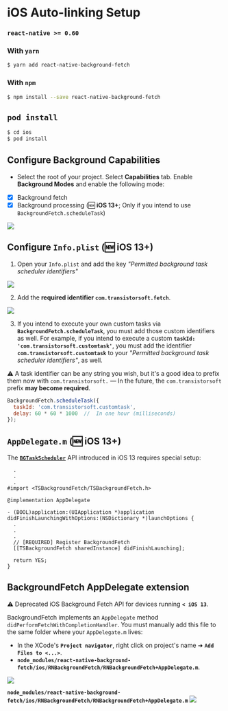# iOS Auto-linking Setup
### `react-native >= 0.60`

### With `yarn`

```bash
$ yarn add react-native-background-fetch
```

### With `npm`
```bash
$ npm install --save react-native-background-fetch
```

## `pod install`

```bash
$ cd ios
$ pod install
```

## Configure Background Capabilities

- Select the root of your project.  Select **Capabilities** tab.  Enable **Background Modes** and enable the following mode:

- [x] Background fetch
- [x] Background processing (:new: __iOS 13+__; Only if you intend to use `BackgroundFetch.scheduleTask`)

![](https://dl.dropboxusercontent.com/s/9vik5kxoklk63ob/ios-setup-background-modes.png?dl=1)


## Configure `Info.plist` (:new: __iOS 13+__)
1.  Open your `Info.plist` and add the key *"Permitted background task scheduler identifiers"*

![](https://dl.dropboxusercontent.com/s/t5xfgah2gghqtws/ios-setup-permitted-identifiers.png?dl=1)

2.  Add the **required identifier `com.transistorsoft.fetch`**.

![](https://dl.dropboxusercontent.com/s/kwdio2rr256d852/ios-setup-permitted-identifiers-add.png?dl=1)

3.  If you intend to execute your own custom tasks via **`BackgroundFetch.scheduleTask`**, you must add those custom identifiers as well.  For example, if you intend to execute a custom **`taskId: 'com.transistorsoft.customtask'`**, you must add the identifier **`com.transistorsoft.customtask`** to your *"Permitted background task scheduler identifiers"*, as well.

:warning: A task identifier can be any string you wish, but it's a good idea to prefix them now with `com.transistorsoft.` &mdash;  In the future, the `com.transistorsoft` prefix **may become required**.

```javascript
BackgroundFetch.scheduleTask({
  taskId: 'com.transistorsoft.customtask',
  delay: 60 * 60 * 1000  //  In one hour (milliseconds)
});
```

## `AppDelegate.m` (:new: __iOS 13+__)

The [**`BGTaskScheduler`**](https://developer.apple.com/documentation/backgroundtasks/bgtaskscheduler?language=objc) API introduced in iOS 13 requires special setup:

```obj-c
  .
  .
  .
#import <TSBackgroundFetch/TSBackgroundFetch.h>

@implementation AppDelegate

- (BOOL)application:(UIApplication *)application didFinishLaunchingWithOptions:(NSDictionary *)launchOptions {
  .
  .
  .
  // [REQUIRED] Register BackgroundFetch
  [[TSBackgroundFetch sharedInstance] didFinishLaunching];

  return YES;
}

```


## BackgroundFetch AppDelegate extension

:warning: Deprecated iOS Background Fetch API for devices running __`< iOS 13`__.

BackgroundFetch implements an `AppDelegate` method `didPerformFetchWithCompletionHandler`.  You must manually add this file to the same folder where your `AppDelegate.m` lives:

- In the XCode's **`Project navigator`**, right click on project's name ➜ **`Add Files to <...>`**.
- **`node_modules/react-native-background-fetch/ios/RNBackgroundFetch/RNBackgroundFetch+AppDelegate.m`**.

![](https://dl.dropbox.com/s/rwn8kyo8fgdn57u/autolinking-step1.png?dl=1)

**`node_modules/react-native-background-fetch/ios/RNBackgroundFetch/RNBackgroundFetch+AppDelegate.m`**
![](https://dl.dropbox.com/s/r4f564giaz257fw/autolinking-step2.png?dl=1)


